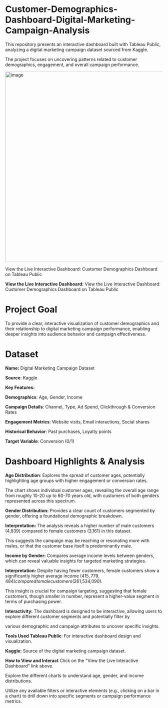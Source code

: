 # Customer-Demographics-Dashboard-Digital-Marketing-Campaign-Analysis


This repository presents an interactive dashboard built with Tableau Public, analyzing a digital marketing campaign dataset sourced from Kaggle. 

The project focuses on uncovering patterns related to customer demographics, engagement, and overall campaign performance.


<img width="752" height="609" alt="image" src="https://github.com/user-attachments/assets/034efa41-9684-4b76-8f12-856c8458cd71" />

View the Live Interactive Dashboard:
Customer Demographics Dashboard on Tableau Public

**View the Live Interactive Dashboard:**
View the Live Interactive Dashboard:
Customer Demographics Dashboard on Tableau Public

# Project Goal
To provide a clear, interactive visualization of customer demographics and their relationship to digital marketing campaign performance, enabling deeper insights into audience behavior and campaign effectiveness.

# Dataset
**Name:** Digital Marketing Campaign Dataset

**Source**: Kaggle

**Key Features:**

**Demographics**: Age, Gender, Income

**Campaign Details**: Channel, Type, Ad Spend, Clickthrough & Conversion Rates

**Engagement Metrics**: Website visits, Email interactions, Social shares

**Historical Behavior**: Past purchases, Loyalty points

**Target Variable**: Conversion (0/1)


# Dashboard Highlights & Analysis

**Age Distribution**: Explores the spread of customer ages, potentially highlighting age groups with higher engagement or conversion rates. 

The chart shows individual customer ages, revealing the overall age range from roughly 10-20 up to 60-70 years old, with customers of both genders represented across this spectrum.

**Gender Distribution:** Provides a clear count of customers segmented by gender, offering a foundational demographic breakdown.

**Interpretation:** The analysis reveals a higher number of male customers (4,839) compared to female customers (3,161) in this dataset. 

This suggests the campaign may be reaching or resonating more with males, or that the customer base itself is predominantly male.

**Income by Gender:** Compares average income levels between genders, which can reveal valuable insights for targeted marketing strategies.

**Interpretation:** Despite having fewer customers, female customers show a significantly higher average income ($415,779,484) compared to male customers ($261,534,090). 

This insight is crucial for campaign targeting, suggesting that female customers, though smaller in number, represent a higher-value segment in terms of purchasing power.

**Interactivity:** The dashboard is designed to be interactive, allowing users to explore different customer segments and potentially filter by 

various demographic and campaign attributes to uncover specific insights.


**Tools Used**
**Tableau Public**: For interactive dashboard design and visualization.

**Kaggle:** Source of the digital marketing campaign dataset.


**How to View and Interact**
Click on the "View the Live Interactive Dashboard" link above.

Explore the different charts to understand age, gender, and income distributions.

Utilize any available filters or interactive elements (e.g., clicking on a bar in a chart) to drill down into specific segments or campaign performance metrics.
